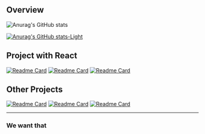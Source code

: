 
## Overview
![Anurag's GitHub stats](https://github-readme-stats.vercel.app/api?username=mhselfs&show_icons=true&theme=dark&rank_icon=github#gh-dark-mode-only)

[![Anurag's GitHub stats-Light](https://github-readme-stats.vercel.app/api?username=mhselfsa&show_icons=true&theme=default#gh-light-mode-only)](https://github.com/anuraghazra/github-readme-stats#gh-light-mode-only)



## Project with React

[![Readme Card](https://github-readme-stats.vercel.app/api/pin/?username=mhselfs&repo=SpaceNews&theme=dark)](https://github.com/anuraghazra/github-readme-stats)
[![Readme Card](https://github-readme-stats.vercel.app/api/pin/?username=mhselfs&repo=MovieCart&theme=dark)](https://github.com/anuraghazra/github-readme-stats)
[![Readme Card](https://github-readme-stats.vercel.app/api/pin/?username=mhselfs&repo=booklist&theme=dark)](https://github.com/anuraghazra/github-readme-stats)

## Other Projects

[![Readme Card](https://github-readme-stats.vercel.app/api/pin/?username=mhselfs&repo=booklist&theme=dracula)](https://github.com/anuraghazra/github-readme-stats)
[![Readme Card](https://github-readme-stats.vercel.app/api/pin/?username=mhselfs&repo=blogclub&theme=dracula)](https://github.com/anuraghazra/github-readme-stats)
[![Readme Card](https://github-readme-stats.vercel.app/api/pin/?username=mhselfs&repo=demo-CV&theme=dracula)](https://github.com/anuraghazra/github-readme-stats)

____

### We want that


